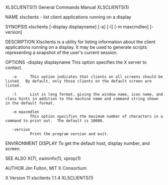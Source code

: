 XLSCLIENTS(1)                                                                              General Commands Manual                                                                              XLSCLIENTS(1)

NAME
       xlsclients - list client applications running on a display

SYNOPSIS
       xlsclients [-display displayname] [-a] [-l] [-m maxcmdlen] [-version]

DESCRIPTION
       Xlsclients is a utility for listing information about the client applications running on a display.  It may be used to generate scripts representing a snapshot of the user's current session.

OPTIONS
       -display displayname
               This option specifies the X server to contact.

       -a      This option indicates that clients on all screens should be listed.  By default, only those clients on the default screen are listed.

       -l      List in long format, giving the window name, icon name, and class hints in addition to the machine name and command string shown in the default format.

       -m maxcmdlen
               This option specifies the maximum number of characters in a command to print out.  The default is 10000.

       -version
               Print the program version and exit.

ENVIRONMENT
       DISPLAY To get the default host, display number, and screen.

SEE ALSO
       X(7), xwininfo(1), xprop(1)

AUTHOR
       Jim Fulton, MIT X Consortium

X Version 11                                                                                   xlsclients 1.1.4                                                                                 XLSCLIENTS(1)
